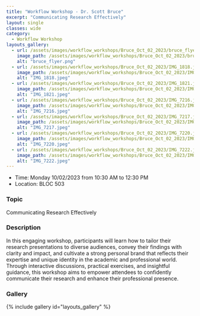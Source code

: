 ```yaml
---
title: "Workflow Workshop - Dr. Scott Bruce"
excerpt: "Communicating Research Effectively"
layout: single
classes: wide
category:
  - Workflow Workshop
layouts_gallery:
  - url: /assets/images/workflow_workshops/Bruce_Oct_02_2023/bruce_flyer.png
    image_path: /assets/images/workflow_workshops/Bruce_Oct_02_2023/bruce_flyer.png
    alt: "bruce_flyer.png"
  - url: /assets/images/workflow_workshops/Bruce_Oct_02_2023/IMG_1818.jpeg
    image_path: /assets/images/workflow_workshops/Bruce_Oct_02_2023/IMG_1818.jpeg
    alt: "IMG_1818.jpeg"
  - url: /assets/images/workflow_workshops/Bruce_Oct_02_2023/IMG_1821.jpeg
    image_path: /assets/images/workflow_workshops/Bruce_Oct_02_2023/IMG_1821.jpeg
    alt: "IMG_1821.jpeg"
  - url: /assets/images/workflow_workshops/Bruce_Oct_02_2023/IMG_7216.jpeg
    image_path: /assets/images/workflow_workshops/Bruce_Oct_02_2023/IMG_7216.jpeg
    alt: "IMG_7216.jpeg"
  - url: /assets/images/workflow_workshops/Bruce_Oct_02_2023/IMG_7217.jpeg
    image_path: /assets/images/workflow_workshops/Bruce_Oct_02_2023/IMG_7217.jpeg
    alt: "IMG_7217.jpeg"
  - url: /assets/images/workflow_workshops/Bruce_Oct_02_2023/IMG_7220.jpeg
    image_path: /assets/images/workflow_workshops/Bruce_Oct_02_2023/IMG_7220.jpeg
    alt: "IMG_7220.jpeg"
  - url: /assets/images/workflow_workshops/Bruce_Oct_02_2023/IMG_7222.jpeg
    image_path: /assets/images/workflow_workshops/Bruce_Oct_02_2023/IMG_7222.jpeg
    alt: "IMG_7222.jpeg"
---
```


- Time: Monday 10/02/2023 from 10:30 AM to 12:30 PM
- Location: BLOC 503

### Topic

Communicating Research Effectively

### Description


In this engaging workshop, participants will learn how to tailor their research presentations to diverse audiences, convey their findings with clarity and impact, and cultivate a strong personal brand that reflects their expertise and unique identity in the academic and professional world. Through interactive discussions, practical exercises, and insightful guidance, this workshop aims to empower attendees to confidently communicate their research and enhance their professional presence.

### Gallery 

{% include gallery id="layouts_gallery" %}
